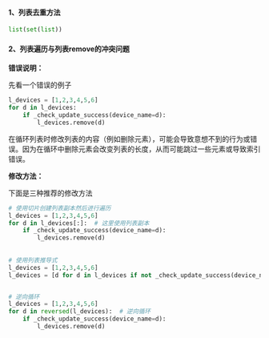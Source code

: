#### 1、列表去重方法

```python
list(set(list))
```

#### 2、列表遍历与列表remove的冲突问题

**错误说明：**

先看一个错误的例子

```python
l_devices = [1,2,3,4,5,6]
for d in l_devices:
    if _check_update_success(device_name=d):
        l_devices.remove(d)
```

在循环列表时修改列表的内容（例如删除元素），可能会导致意想不到的行为或错误。因为在循环中删除元素会改变列表的长度，从而可能跳过一些元素或导致索引错误。

**修改方法：**

下面是三种推荐的修改方法

```python
# 使用切片创建列表副本然后进行遍历
l_devices = [1,2,3,4,5,6]
for d in l_devices[:]:  # 这里使用列表副本
    if _check_update_success(device_name=d):
        l_devices.remove(d)
        
        
# 使用列表推导式
l_devices = [1,2,3,4,5,6]
l_devices = [d for d in l_devices if not _check_update_success(device_name=d)]


# 逆向循环
l_devices = [1,2,3,4,5,6]
for d in reversed(l_devices):  # 逆向循环
    if _check_update_success(device_name=d):
        l_devices.remove(d)

```

